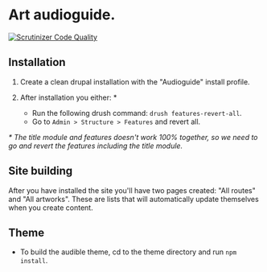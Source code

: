 # Art audioguide.

[![Scrutinizer Code Quality](https://scrutinizer-ci.com/g/reload/art-audioguide/badges/quality-score.png?b=develop)](https://scrutinizer-ci.com/g/reload/art-audioguide/?branch=develop)

Installation
---

1. Create a clean drupal installation with the "Audioguide" install profile.

2. After installation you either: *
    * Run the following drush command: `drush features-revert-all`.
    * Go to `Admin > Structure > Features` and revert all.

_* The title module and features doesn't work 100% together, so we need to go and revert the features including the title module._

Site building
---
After you have installed the site you'll have two pages created: "All routes" and "All artworks". These are lists that will automatically update themselves when you create content.

Theme
---
* To build the audible theme, cd to the theme directory and run `npm install`.

